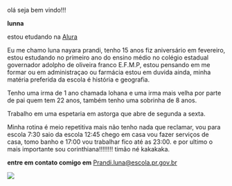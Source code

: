 olá seja bem vindo!!!

**lunna**

estou etudando na [Alura](https://cursos.alura.com.br/dashboard)

Eu me chamo luna nayara prandi, tenho 15 anos fiz aniversário em fevereiro, estou estudando no primeiro ano do ensino médio no colégio estadual governador adolpho de oliveira franco E.F.M.P, estou pensando em me formar ou em administraçao ou farmácia estou em duvida ainda, minha matéria preferida da escola é história e geografia. 

Tenho uma irma de 1 ano chamada lohana e uma irma mais velha por parte de pai quem tem 22 anos, também tenho uma sobrinha de 8 anos. 

Trabalho em uma espetaria em astorga que abre de segunda a sexta.

Minha rotina é meio repetitiva mais não tenho nada que reclamar, vou para escola 7:30 saio da escola 12:45 chego em casa vou fazer serviços de casa, tomo banho e 17:00 vou trabalhar fico até as 23:00. e por ultimo o mais importante sou corinthiana!!!!!!!! timão né kakakaka.

**entre em contato comigo em** Prandi.luna@escola.pr.gov.br

![](https://media.tenor.com/It_uScpL9TQAAAAM/yurialberto.gif)
